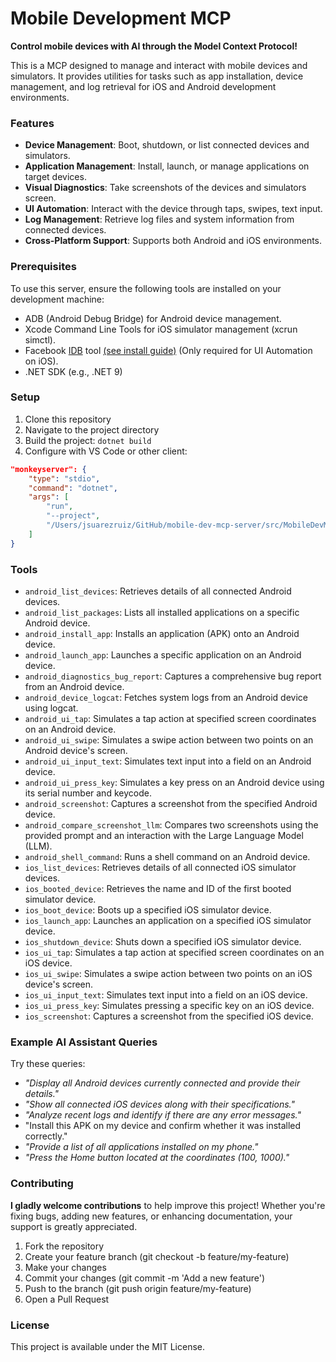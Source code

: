 # Mobile Development MCP

**Control mobile devices with AI through the Model Context Protocol!**

This is a MCP designed to manage and interact with mobile devices and simulators. It provides utilities for tasks such as app installation, device management, and log retrieval for iOS and Android development environments.

### Features
- **Device Management**: Boot, shutdown, or list connected devices and simulators.
- **Application Management**: Install, launch, or manage applications on target devices.
- **Visual Diagnostics**: Take screenshots of the devices and simulators screen.
- **UI Automation**: Interact with the device through taps, swipes, text input.
- **Log Management**: Retrieve log files and system information from connected devices.
- **Cross-Platform Support**: Supports both Android and iOS environments.

### Prerequisites

To use this server, ensure the following tools are installed on your development machine:

- ADB (Android Debug Bridge) for Android device management.
- Xcode Command Line Tools for iOS simulator management (xcrun simctl).
- Facebook [IDB](https://fbidb.io/) tool [(see install guide)](https://fbidb.io/docs/installation) (Only required for UI Automation on iOS).
- .NET SDK (e.g., .NET 9)

### Setup
1. Clone this repository
2. Navigate to the project directory
3. Build the project: `dotnet build`
4. Configure with VS Code or other client:

```json
"monkeyserver": {
    "type": "stdio",
    "command": "dotnet",
    "args": [
        "run",
        "--project",
        "/Users/jsuarezruiz/GitHub/mobile-dev-mcp-server/src/MobileDevMcpServer.csproj"
    ]
}
```

### Tools

* `android_list_devices`: Retrieves details of all connected Android devices.
* `android_list_packages`: Lists all installed applications on a specific Android device.
* `android_install_app`: Installs an application (APK) onto an Android device.
* `android_launch_app`: Launches a specific application on an Android device.
* `android_diagnostics_bug_report`: Captures a comprehensive bug report from an Android device.
* `android_device_logcat`: Fetches system logs from an Android device using logcat.
* `android_ui_tap`: Simulates a tap action at specified screen coordinates on an Android device.
* `android_ui_swipe`: Simulates a swipe action between two points on an Android device's screen.
* `android_ui_input_text`: Simulates text input into a field on an Android device.
* `android_ui_press_key`: Simulates a key press on an Android device using its serial number and keycode.
* `android_screenshot`: Captures a screenshot from the specified Android device.
* `android_compare_screenshot_llm`: Compares two screenshots using the provided prompt and an interaction with the Large Language Model (LLM).
* `android_shell_command`: Runs a shell command on an Android device.
* `ios_list_devices`: Retrieves details of all connected iOS simulator devices.
* `ios_booted_device`: Retrieves the name and ID of the first booted simulator device.
* `ios_boot_device`: Boots up a specified iOS simulator device.
* `ios_launch_app`: Launches an application on a specified iOS simulator device.
* `ios_shutdown_device`: Shuts down a specified iOS simulator device.
* `ios_ui_tap`: Simulates a tap action at specified screen coordinates on an iOS device.
* `ios_ui_swipe`:  Simulates a swipe action between two points on an iOS device's screen.
* `ios_ui_input_text`: Simulates text input into a field on an iOS device.
* `ios_ui_press_key`: Simulates pressing a specific key on an iOS device.
* `ios_screenshot`: Captures a screenshot from the specified iOS device.

### Example AI Assistant Queries

Try these queries:
* _"Display all Android devices currently connected and provide their details."_
* _"Show all connected iOS devices along with their specifications."_
* _"Analyze recent logs and identify if there are any error messages."_
* "Install this APK on my device and confirm whether it was installed correctly."
* _"Provide a list of all applications installed on my phone."_
* _"Press the Home button located at the coordinates (100, 1000)."_

### Contributing

**I gladly welcome contributions** to help improve this project! Whether you're fixing bugs, adding new features, or enhancing documentation, your support is greatly appreciated.

1. Fork the repository
2. Create your feature branch (git checkout -b feature/my-feature)
4. Make your changes
6. Commit your changes (git commit -m 'Add a new feature')
7. Push to the branch (git push origin feature/my-feature)
8. Open a Pull Request

### License

This project is available under the MIT License.